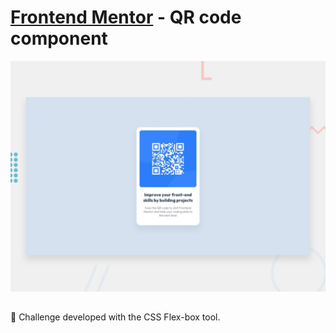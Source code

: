 # <a href="https://www.frontendmentor.io/home">Frontend Mentor</a> - QR code component 

![Design preview for the QR code component coding challenge](./design/desktop-preview.jpg)

##
👋 Challenge developed with the CSS Flex-box tool.